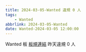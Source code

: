 ```yaml
---
title: 2024-03-05-Wanted 違規 0 人
tags:
    - Wanted
abbrlink: 2024-03-05-Wanted
date: Wanted-2024-03-05 12:00:00
---
```

Wanted 板 [板規連結](https://www.ptt.cc/bbs/Wanted/M.1608829773.A.D3B.html)
昨天違規 0 人
